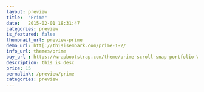 ```yaml
---
layout: preview
title:  "Prime"
date:   2015-02-01 18:31:47
categories: preview
is_featured: false
thumbnail_url: preview-prime
demo_url: htt[://thisisembark.com/prime-1-2/
info_url: themes/prime
buy_url : https://wrapbootstrap.com/theme/prime-scroll-snap-portfolio-WB0R52851
description: this is desc
price: 15
permalink: /preview/prime
categories: preview
---
```

